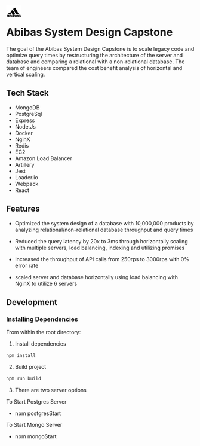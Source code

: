 <img src="abibas.jpg" align="left" width="40" height="40"> 
<br/>

# Abibas System Design Capstone

The goal of the Abibas System Design Capstone is to scale legacy code and optimize query times by restructuring the architecture of the server and database and comparing a relational with a non-relational database. The team of engineers compared the cost benefit analysis of horizontal and vertical scaling. 


## Tech Stack

- MongoDB
- PostgreSql
- Express
- Node.Js
- Docker
- NginX
- Redis
- EC2
- Amazon Load Balancer
- Artillery
- Jest
- Loader.io
- Webpack
- React

## Features 

- Optimized the system design of a database with 10,000,000 products by analyzing relational/non-relational database throughput and query times

- Reduced the query latency by 20x to 3ms through horizontally scaling with multiple servers, load balancing, indexing and utilizing promises 

- Increased the throughput of API calls from 250rps to 3000rps with 0% error rate

- scaled server and database horizontally using load balancing with NginX to utilize 6 servers

## Development

### Installing Dependencies

From within the root directory:

1. Install dependencies
```sh
npm install
  ```
2. Build project
```sh
npm run build
  ```
3. There are two server options 

To Start Postgres Server
- npm postgresStart 

To Start Mongo Server
- npm mongoStart
